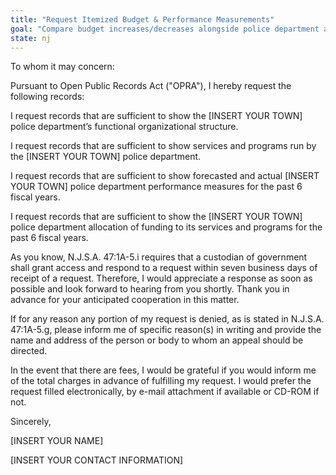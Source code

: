 ```yaml
---
title: "Request Itemized Budget & Performance Measurements"
goal: "Compare budget increases/decreases alongside police department activity"
state: nj
---
```

To whom it may concern:

Pursuant to Open Public Records Act ("OPRA"), I hereby request the following records:

I request records that are sufficient to show the [INSERT YOUR TOWN] police department’s functional organizational structure.

I request records that are sufficient to show services and programs run by the [INSERT YOUR TOWN] police department.

I request records that are sufficient to show forecasted and actual [INSERT YOUR TOWN] police department performance measures for the past 6 fiscal years.

I request records that are sufficient to show the [INSERT YOUR TOWN] police department allocation of funding to its services and programs for the past 6 fiscal years.

As you know, N.J.S.A. 47:1A-5.i requires that a custodian of government shall grant access and respond to a request within seven business days of receipt of a request. Therefore, I would appreciate a response as soon as possible and look forward to hearing from you shortly. Thank you in advance for your anticipated cooperation in this matter.

If for any reason any portion of my request is denied, as is stated in N.J.S.A. 47:1A-5.g, please inform me of specific reason(s) in writing and provide the name and address of the person or body to whom an appeal should be directed.

In the event that there are fees, I would be grateful if you would inform me of the total charges in advance of fulfilling my request. I would prefer the request filled electronically, by e-mail attachment if available or CD-ROM if not.

Sincerely,

[INSERT YOUR NAME]

[INSERT YOUR CONTACT INFORMATION]